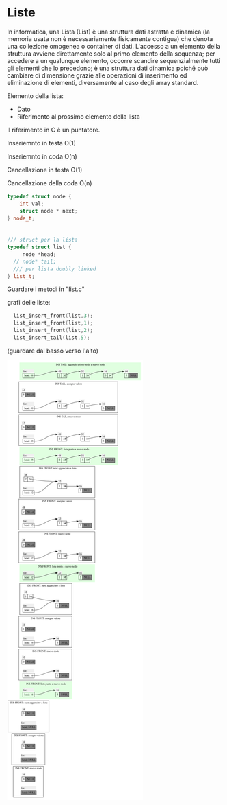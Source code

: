 # Liste
In informatica, una Lista (List) è una struttura dati astratta e dinamica (la memoria usata non è necessariamente fisicamente contigua) che denota una collezione omogenea o container di dati. L'accesso a un elemento della struttura avviene direttamente solo al primo elemento della sequenza; per accedere a un qualunque elemento, occorre scandire sequenzialmente tutti gli elementi che lo precedono; è una struttura dati dinamica poiché può cambiare di dimensione grazie alle operazioni di inserimento ed eliminazione di elementi, diversamente al caso degli array standard.


Elemento della lista:
* Dato
* Riferimento al prossimo elemento della lista

Il riferimento in C è un puntatore.

Inseriemnto in testa O(1)

Inseriemnto in coda O(n)

Cancellazione in testa O(1)

Cancellazione della coda O(n)

```cpp
typedef struct node {
    int val;
    struct node * next;
} node_t;


/// struct per la lista
typedef struct list {
     node *head;
  // node* tail;
  /// per lista doubly linked
} list_t;
```
Guardare i metodi in "list.c"


grafi delle liste:

```cpp
  list_insert_front(list,3);
  list_insert_front(list,1);
  list_insert_front(list,2);
  list_insert_tail(list,5);
```
(guardare dal basso verso l'alto)

![img](Lista1.png)

